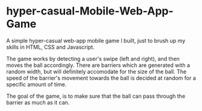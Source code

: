 # hyper-casual-Mobile-Web-App-Game
A simple hyper-casual web-app mobile game I built, just to brush up my skills in HTML, CSS and Javascript.

The game works by detecting a user's swipe (left and right), and then moves the ball accordingly.
There are barriers which are generated with a random width, but will definitely accomodate for the size of the ball.
The speed of the barrier's movement towards the ball is decided at random for a specific amount of time.

The goal of the game, is to make sure that the ball can pass through the barrier as much as it can. 
